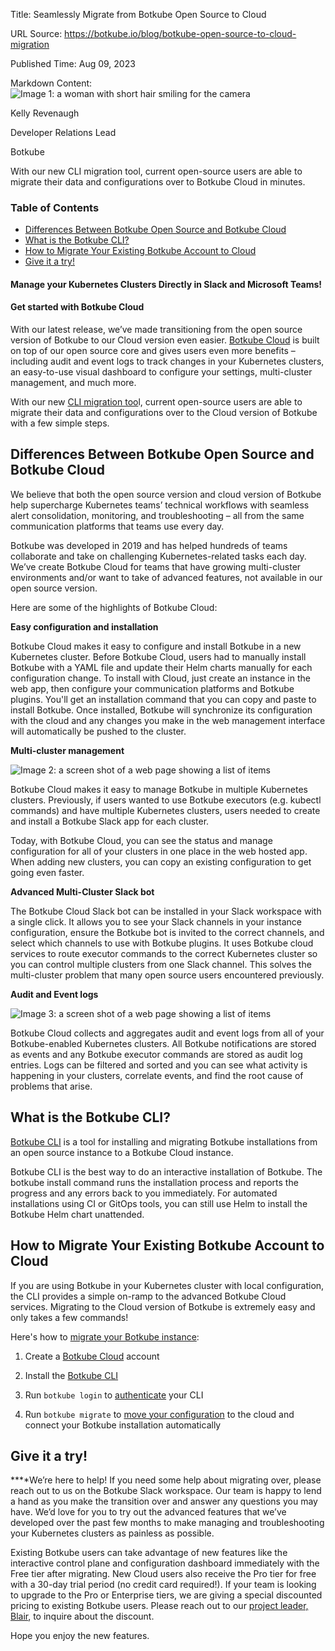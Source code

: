Title: Seamlessly Migrate from Botkube Open Source to Cloud

URL Source: https://botkube.io/blog/botkube-open-source-to-cloud-migration

Published Time: Aug 09, 2023

Markdown Content:
![Image 1: a woman with short hair smiling for the camera](https://assets-global.website-files.com/634fabb21508d6c9db9bc46f/636df3fb36b4e60920a3b1b2_hPLC9itV8zp-raGDFmvOZMfn2hV8RFcl237qzT8Wa1g.jpeg)

Kelly Revenaugh

Developer Relations Lead

Botkube

With our new CLI migration tool, current open-source users are able to migrate their data and configurations over to Botkube Cloud in minutes.

### Table of Contents

*   [Differences Between Botkube Open Source and Botkube Cloud](#differences-between-botkube-open-source-and-botkube-cloud)
*   [What is the Botkube CLI?](#what-is-the-botkube-cli-)
*   [How to Migrate Your Existing Botkube Account to Cloud](#how-to-migrate-your-existing-botkube-account-to-cloud)
*   [Give it a try!](#give-it-a-try-)

#### Manage your Kubernetes Clusters Directly in Slack and Microsoft Teams!

#### Get started with Botkube Cloud

With our latest release, we’ve made transitioning from the open source version of Botkube to our Cloud version even easier. [Botkube Cloud](http://botkube.io/) is built on top of our open source core and gives users even more benefits – including audit and event logs to track changes in your Kubernetes clusters, an easy-to-use visual dashboard to configure your settings, multi-cluster management, and much more.

With our new [CLI migration too](https://docs.botkube.io/cli/migrating-installation-to-botkube-cloud)l, current open-source users are able to migrate their data and configurations over to the Cloud version of Botkube with a few simple steps.

Differences Between Botkube Open Source and Botkube Cloud
---------------------------------------------------------

We believe that both the open source version and cloud version of Botkube help supercharge Kubernetes teams’ technical workflows with seamless alert consolidation, monitoring, and troubleshooting – all from the same communication platforms that teams use every day.

Botkube was developed in 2019 and has helped hundreds of teams collaborate and take on challenging Kubernetes-related tasks each day. We’ve create Botkube Cloud for teams that have growing multi-cluster environments and/or want to take of advanced features, not available in our open source version.

Here are some of the highlights of Botkube Cloud:**‍**

**Easy configuration and installation**

Botkube Cloud makes it easy to configure and install Botkube in a new Kubernetes cluster. Before Botkube Cloud, users had to manually install Botkube with a YAML file and update their Helm charts manually for each configuration change. To install with Cloud, just create an instance in the web app, then configure your communication platforms and Botkube plugins. You'll get an installation command that you can copy and paste to install Botkube. Once installed, Botkube will synchronize its configuration with the cloud and any changes you make in the web management interface will automatically be pushed to the cluster.**‍**

**Multi-cluster management**

![Image 2: a screen shot of a web page showing a list of items](https://assets-global.website-files.com/634fabb21508d6c9db9bc46f/64d5072717f5862f1c0ba90e_64385d9ea0e4ca059b5a7a1d_Botkube.png)

Botkube Cloud makes it easy to manage Botkube in multiple Kubernetes clusters. Previously, if users wanted to use Botkube executors (e.g. kubectl commands) and have multiple Kubernetes clusters, users needed to create and install a Botkube Slack app for each cluster.

Today, with Botkube Cloud, you can see the status and manage configuration for all of your clusters in one place in the web hosted app. When adding new clusters, you can copy an existing configuration to get going even faster.**‍**

**Advanced Multi-Cluster Slack bot**

The Botkube Cloud Slack bot can be installed in your Slack workspace with a single click. It allows you to see your Slack channels in your instance configuration, ensure the Botkube bot is invited to the correct channels, and select which channels to use with Botkube plugins. It uses Botkube cloud services to route executor commands to the correct Kubernetes cluster so you can control multiple clusters from one Slack channel. This solves the multi-cluster problem that many open source users encountered previously.**‍**

**Audit and Event logs**

![Image 3: a screen shot of a web page showing a list of items](https://assets-global.website-files.com/634fabb21508d6c9db9bc46f/64d507420a0b1ce9ecb2d0dd_64385e6998cfac2dfc8d887f_Event%20and%20Audit%20Logs.png)

Botkube Cloud collects and aggregates audit and event logs from all of your Botkube-enabled Kubernetes clusters. All Botkube notifications are stored as events and any Botkube executor commands are stored as audit log entries. Logs can be filtered and sorted and you can see what activity is happening in your clusters, correlate events, and find the root cause of problems that arise.**‍**

What is the Botkube CLI?
------------------------

[Botkube CLI](https://docs.botkube.io/cli/migrating-installation-to-botkube-cloud) is a tool for installing and migrating Botkube installations from an open source instance to a Botkube Cloud instance.

Botkube CLI is the best way to do an interactive installation of Botkube. The botkube install command runs the installation process and reports the progress and any errors back to you immediately. For automated installations using CI or GitOps tools, you can still use Helm to install the Botkube Helm chart unattended.**‍**

How to Migrate Your Existing Botkube Account to Cloud
-----------------------------------------------------

If you are using Botkube in your Kubernetes cluster with local configuration, the CLI provides a simple on-ramp to the advanced Botkube Cloud services. Migrating to the Cloud version of Botkube is extremely easy and only takes a few commands!

Here's how to [migrate your Botkube instance](https://docs.botkube.io/cli/migrating-installation-to-botkube-cloud):

1.  Create a [Botkube Cloud](https://app.botkube.io/) account

2.  Install the [Botkube CLI](https://docs.botkube.io/cli/getting-started)

3.  Run `botkube login` to [authenticate](https://docs.botkube.io/cli/getting-started#first-use) your CLI

4.  Run `botkube migrate` to [move your configuration](https://docs.botkube.io/cli/migrating-installation-to-botkube-cloud) to the cloud and connect your Botkube installation automatically


Give it a try!
--------------

**‍**We’re here to help! If you need some help about migrating over, please reach out to us on the Botkube Slack workspace. Our team is happy to lend a hand as you make the transition over and answer any questions you may have. We’d love for you to try out the advanced features that we’ve developed over the past few months to make managing and troubleshooting your Kubernetes clusters as painless as possible.

Existing Botkube users can take advantage of new features like the interactive control plane and configuration dashboard immediately with the Free tier after migrating. New Cloud users also receive the Pro tier for free with a 30-day trial period (no credit card required!). If your team is looking to upgrade to the Pro or Enterprise tiers, we are giving a special discounted pricing to existing Botkube users. Please reach out to our [project leader, Blair](mailto:blair@kubeshop.io), to inquire about the discount.

Hope you enjoy the new features.
